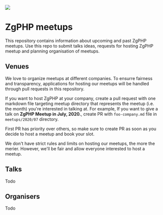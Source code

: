 ![](https://2019.webcampzg.org/media/uploads/usergroups/zgphp.svg)

# ZgPHP meetups

This repository contains information about upcoming and past ZgPHP meetups. 
Use this repo to submit talks ideas, requests for hosting ZgPHP meetup and planning organisation of meetups.

## Venues

We love to organize meetups at different companies. To ensurre fairness and transparency, applications for
hosting our meetups will be handled through pull requests in this repository.

If you want to host ZgPHP at your company, create a pull request with one markdown 
file targeting meetup directory that represents the meetup (i.e. the month) you're interested
in talking at. For example, If you want to give a talk on **ZgPHP Meetup in July, 2020.**, 
create PR with `foo-company.md` file in `meetups/2020/07` directory.

First PR has priority over others, so make sure to create PR as soon as you decide to host a meetup and book your slot.

We don't have strict rules and limits on hosting our meetups, the more the merier. 
However, we'll be fair and allow everyone interested to host a meetup.

## Talks

Todo

## Organisers

Todo
